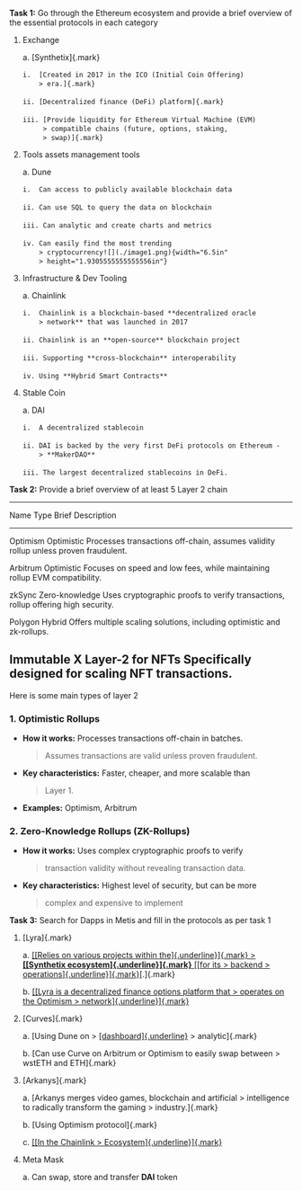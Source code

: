 **Task 1:** Go through the Ethereum ecosystem and provide a brief
overview of the essential protocols in each category

1.  Exchange

    a.  [Synthetix]{.mark}

        i.  [Created in 2017 in the ICO (Initial Coin Offering)
            > era.]{.mark}

        ii. [Decentralized finance (DeFi) platform]{.mark}

        iii. [Provide liquidity for Ethereum Virtual Machine (EVM)
             > compatible chains (future, options, staking,
             > swap)]{.mark}

2.  Tools assets management tools

    a.  Dune

        i.  Can access to publicly available blockchain data

        ii. Can use SQL to query the data on blockchain

        iii. Can analytic and create charts and metrics

        iv. Can easily find the most trending
            > cryptocurrency![](./image1.png){width="6.5in"
            > height="1.9305555555555556in"}

3.  Infrastructure & Dev Tooling

    a.  Chainlink

        i.  Chainlink is a blockchain-based **decentralized oracle
            > network** that was launched in 2017

        ii. Chainlink is an **open-source** blockchain project

        iii. Supporting **cross-blockchain** interoperability

        iv. Using **Hybrid Smart Contracts**

4.  Stable Coin

    a.  DAI

        i.  A decentralized stablecoin

        ii. DAI is backed by the very first DeFi protocols on Ethereum -
            > **MakerDAO**

        iii. The largest decentralized stablecoins in DeFi.

**Task 2:** Provide a brief overview of at least 5 Layer 2 chain

  -------------------------------------------------------------------------------
  Name        Type             Brief Description
  ----------- ---------------- --------------------------------------------------
  Optimism    Optimistic       Processes transactions off-chain, assumes validity
              rollup           unless proven fraudulent.

  Arbitrum    Optimistic       Focuses on speed and low fees, while maintaining
              rollup           EVM compatibility.

  zkSync      Zero-knowledge   Uses cryptographic proofs to verify transactions,
              rollup           offering high security.

  Polygon     Hybrid           Offers multiple scaling solutions, including
                               optimistic and zk-rollups.

  Immutable X Layer-2 for NFTs Specifically designed for scaling NFT
                               transactions.
  -------------------------------------------------------------------------------

Here is some main types of layer 2

### **1. Optimistic Rollups**

-   **How it works:** Processes transactions off-chain in batches.
    > Assumes transactions are valid unless proven fraudulent.

-   **Key characteristics:** Faster, cheaper, and more scalable than
    > Layer 1.

-   **Examples:** Optimism, Arbitrum

### **2. Zero-Knowledge Rollups (ZK-Rollups)**

-   **How it works:** Uses complex cryptographic proofs to verify
    > transaction validity without revealing transaction data.

-   **Key characteristics:** Highest level of security, but can be more
    > complex and expensive to implement

**Task 3:** Search for Dapps in Metis and fill in the protocols as per
task 1

1.  [Lyra]{.mark}

    a.  [[[Relies on various projects within the]{.underline}]{.mark}
        > **[[Synthetix ecosystem]{.underline}]{.mark}** [[for its
        > backend
        > operations]{.underline}]{.mark}](https://members.delphidigital.io/projects/lyra)[.]{.mark}

    b.  [[[Lyra is a decentralized finance options platform that
        > operates on the Optimism
        > network]{.underline}]{.mark}](https://members.delphidigital.io/projects/lyra)

2.  [Curves]{.mark}

    a.  [Using Dune on
        > [[dashboard]{.underline}](https://classic.curve.fi/combinedstats)
        > analytic]{.mark}

    b.  [Can use Curve on Arbitrum or Optimism to easily swap between
        > wstETH and ETH]{.mark}

3.  [Arkanys]{.mark}

    a.  [Arkanys merges video games, blockchain and artificial
        > intelligence to radically transform the gaming
        > industry.]{.mark}

    b.  [Using Optimism protocol]{.mark}

    c.  [[[In the Chainlink
        > Ecosystem]{.underline}]{.mark}](https://www.chainlinkecosystem.com/ecosystem/arkanys)

4.  Meta Mask

    a.  Can swap, store and transfer **DAI** token

